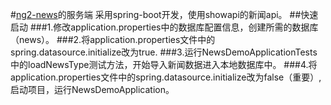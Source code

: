 #[ng2-news](http://github.com/zhmlvft/ng2-news)的服务端
采用spring-boot开发，使用showapi的新闻api。
##快速启动
###1.修改application.properties中的数据库配置信息，创建所需的数据库（news）。
###2.将application.properties文件中的spring.datasource.initialize改为true.
###3.运行NewsDemoApplicationTests中的loadNewsType测试方法，开始导入新闻数据进入本地数据库中。
###4.将application.properties文件中的spring.datasource.initialize改为false（重要）,启动项目，运行NewsDemoApplication。
